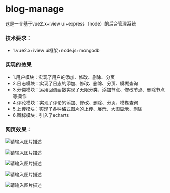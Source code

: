 # blog-manage
这是一个基于vue2.x+iview ui+express（node）的后台管理系统

### 技术要求：
 - 1.vue2.x+iview ui框架+node.js+mongodb
### 实现的效果
 - 1.用户模块：实现了用户的添加、修改、删除、分页
 - 2.日志模块：实现了日志的添加、修改、删除、分页、模糊查询
 - 3.分类模块：运用回调函数实现了无限分类、添加节点、修改节点、删除节点等操作
 - 4.评论模块：实现了评论的添加、修改、删除、分页、模糊查询
 - 5.上传模块：实现了各种格式图片的上传、展示、大图显示、删除
 - 6.图标模块：引入了echarts
 
 
 
### 网页效果：
![请输入图片描述][2]

  [2]: http://www.maodan.online/blog-image/11.bmp
![请输入图片描述][3]

  [3]: http://www.maodan.online/blog-image/8.bmp
  
![请输入图片描述][4]

  [4]: http://www.maodan.online/blog-image/9.bmp
![请输入图片描述][5]

  [5]: http://www.maodan.online/blog-image/6.bmp
![请输入图片描述][6]

[6]: http://www.maodan.online/blog-image/6.bmp




